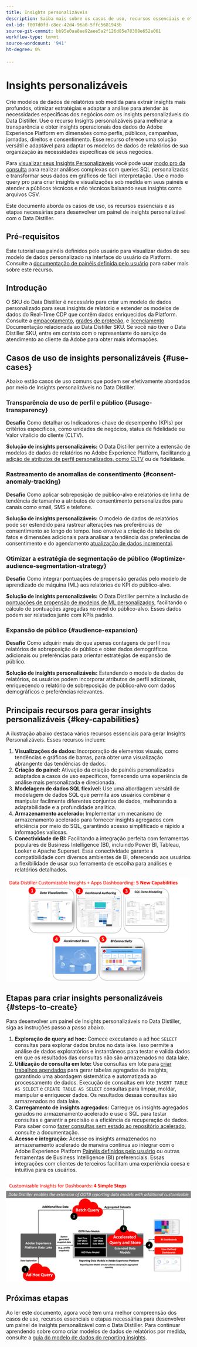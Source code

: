 ```yaml
---
title: Insights personalizáveis
description: Saiba mais sobre os casos de uso, recursos essenciais e etapas necessárias para desenvolver um painel de insights personalizável com o Data Distiller. Descubra como o recurso de Insights personalizáveis no Data Distiller pode melhorar a transparência e obter insights operacionais em diferentes dimensões, como perfis, públicos, campanhas, jornadas, direitos e consentimento.
exl-id: f807d0fd-c8ec-42d4-96a0-5ffc5681943b
source-git-commit: bb95e0aa8ee92aee5a2f126d85e78308e652a061
workflow-type: tm+mt
source-wordcount: '941'
ht-degree: 0%

---
```


# Insights personalizáveis

Crie modelos de dados de relatórios sob medida para extrair insights mais profundos, otimizar estratégias e adaptar a análise para atender às necessidades específicas dos negócios com os insights personalizáveis do Data Distiller. Use o recurso Insights personalizáveis para melhorar a transparência e obter insights operacionais dos dados do Adobe Experience Platform em dimensões como perfis, públicos, campanhas, jornadas, direitos e consentimento. Esse recurso oferece uma solução versátil e adaptável para adaptar os modelos de dados de relatórios de sua organização às necessidades específicas de seus negócios.

Para [visualizar seus Insights Personalizáveis](../../../dashboards/data-distiller/overview.md) você pode usar [modo pro da consulta](../../../dashboards/data-distiller/customizable-insights/query-pro-mode.md) para realizar análises complexas com queries SQL personalizadas e transformar seus dados em gráficos de fácil interpretação. Use o modo query pro para criar insights e visualizações sob medida em seus painéis e atender a públicos técnicos e não técnicos baixando seus insights como arquivos CSV.

Este documento aborda os casos de uso, os recursos essenciais e as etapas necessárias para desenvolver um painel de insights personalizável com o Data Distiller.

## Pré-requisitos

Este tutorial usa painéis definidos pelo usuário para visualizar dados de seu modelo de dados personalizado na interface do usuário da Platform. Consulte a [documentação de painéis definida pelo usuário](../../../dashboards/user-defined-dashboards.md) para saber mais sobre este recurso.

## Introdução

O SKU do Data Distiller é necessário para criar um modelo de dados personalizado para seus insights de relatório e estender os modelos de dados do Real-Time CDP que contêm dados enriquecidos da Platform. Consulte a [empacotamento](../../packaging.md), [grades de proteção](../../guardrails.md#query-accelerated-store), e  [licenciamento](../../data-distiller/license-usage.md) Documentação relacionada ao Data Distiller SKU. Se você não tiver o Data Distiller SKU, entre em contato com o representante do serviço de atendimento ao cliente da Adobe para obter mais informações.

## Casos de uso de insights personalizáveis {#use-cases}

Abaixo estão casos de uso comuns que podem ser efetivamente abordados por meio de Insights personalizáveis no Data Distiller.

### Transparência de uso de perfil e público {#usage-transparency}

**Desafio** Como detalhar os Indicadores-chave de desempenho (KPIs) por critérios específicos, como unidades de negócios, status de fidelidade ou Valor vitalício do cliente (CLTV).

**Solução de insights personalizáveis:** O Data Distiller permite a extensão de modelos de dados de relatórios no Adobe Experience Platform, facilitando [a adição de atributos de perfil personalizados, como CLTV](../../use-cases/customer-lifetime-value.md) ou de fidelidade.

### Rastreamento de anomalias de consentimento {#consent-anomaly-tracking}

**Desafio** Como aplicar sobreposição de público-alvo e relatórios de linha de tendência de tamanho a atributos de consentimento personalizados para canais como email, SMS e telefone.

**Solução de insights personalizáveis:** O modelo de dados de relatórios pode ser estendido para rastrear alterações nas preferências de consentimento ao longo do tempo. Isso envolve a criação de tabelas de fatos e dimensões adicionais para analisar a tendência das preferências de consentimento e do agendamento [atualização de dados incremental](../../key-concepts/incremental-load.md).

### Otimizar a estratégia de segmentação de público {#optimize-audience-segmentation-strategy}

**Desafio** Como integrar pontuações de propensão geradas pelo modelo de aprendizado de máquina (ML) aos relatórios de KPI do público-alvo.

**Solução de insights personalizáveis:** O Data Distiller permite a inclusão de [pontuações de propensão de modelos de ML personalizados](../../use-cases/propensity-score.md), facilitando o cálculo de pontuações agregadas no nível do público-alvo. Esses dados podem ser relatados junto com KPIs padrão.

### Expansão de público {#audience-expansion}

**Desafio** Como adquirir mais do que apenas contagens de perfil nos relatórios de sobreposição de público e obter dados demográficos adicionais ou preferências para orientar estratégias de expansão de público.

**Solução de insights personalizáveis:** Estendendo o modelo de dados de relatórios, os usuários podem incorporar atributos de perfil adicionais, enriquecendo o relatório de sobreposição de público-alvo com dados demográficos e preferências relevantes.

## Principais recursos para gerar insights personalizáveis {#key-capabilities}

A ilustração abaixo destaca vários recursos essenciais para gerar Insights Personalizáveis. Esses recursos incluem:

1. **Visualizações de dados:** Incorporação de elementos visuais, como tendências e gráficos de barras, para obter uma visualização abrangente das tendências de dados.
1. **Criação do painel:** Ativação da criação de painéis personalizados adaptados a casos de uso específicos, fornecendo uma experiência de análise mais personalizada e direcionada.
1. **Modelagem de dados SQL flexível:** Use uma abordagem versátil de modelagem de dados SQL que permita aos usuários combinar e manipular facilmente diferentes conjuntos de dados, melhorando a adaptabilidade e a profundidade analítica.
1. **Armazenamento acelerado:** Implementar um mecanismo de armazenamento acelerado para fornecer insights agregados com eficiência por meio do SQL, garantindo acesso simplificado e rápido a informações valiosas.
1. **Conectividade de BI:** Facilitando a integração perfeita com ferramentas populares de Business Intelligence (BI), incluindo Power BI, Tableau, Looker e Apache Superset. Essa conectividade garante a compatibilidade com diversos ambientes de BI, oferecendo aos usuários a flexibilidade de usar sua ferramenta de escolha para análises e relatórios detalhados.

![Representações visuais dos principais recursos dos Insights personalizáveis do Data Distiller.](../../images/data-distiller/customizable-insights/key-capabilities-of-customizable-insights.png)

## Etapas para criar insights personalizáveis {#steps-to-create}

Para desenvolver um painel de Insights personalizáveis no Data Distiller, siga as instruções passo a passo abaixo.

1. **Exploração de query ad hoc:** Comece executando a ad hoc `SELECT` consultas para explorar dados brutos no data lake. Isso permite a análise de dados exploratórios e instantâneos para testar e valida dados em que os resultados das consultas não são armazenados no data lake.
1. **Utilização de consulta em lote:** Use consultas em lote para [criar trabalhos agendados](../../api/scheduled-queries.md#create-a-new-scheduled-query) para gerar tabelas agregadas de insights, garantindo uma abordagem sistemática e automatizada ao processamento de dados. Execução de consultas em lote `INSERT TABLE AS SELECT` e `CREATE TABLE AS SELECT` consultas para limpar, moldar, manipular e enriquecer dados. Os resultados dessas consultas são armazenados no data lake.
1. **Carregamento de insights agregados:** Carregue os insights agregados gerados no armazenamento acelerado e use o SQL para testar consultas e garantir a precisão e a eficiência da recuperação de dados. Para saber como [fazer consultas sem estado ao repositório acelerado](../../api/accelerated-queries.md), consulte a documentação.
1. **Acesso e integração:** Acesse os insights armazenados no armazenamento acelerado de maneira contínua ao integrar com o Adobe Experience Platform [Painéis definidos pelo usuário](../../../dashboards/user-defined-dashboards.md) ou outras ferramentas de Business Intelligence (BI) preferenciais. Essas integrações com clientes de terceiros facilitam uma experiência coesa e intuitiva para os usuários.

![Um infográfico que ilustra as quatro etapas para Personalizar insights no Data Distiller.](../../images/data-distiller/customizable-insights/steps-to-customizable-insights.png)

## Próximas etapas

Ao ler este documento, agora você tem uma melhor compreensão dos casos de uso, recursos essenciais e etapas necessárias para desenvolver um painel de insights personalizável com o Data Distiller. Para continuar aprendendo sobre como criar modelos de dados de relatórios por medida, consulte a [guia do modelo de dados do reporting insights](./reporting-insights-data-model.md).
